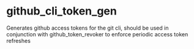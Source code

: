 # github_cli_token_gen
Generates github access tokens for the git cli, should be used in conjunction with github_token_revoker to enforce periodic access token refreshes

